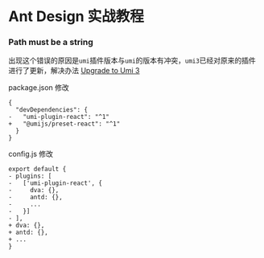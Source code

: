 # Ant Design 实战教程


### Path must be a string

出现这个错误的原因是`umi`插件版本与`umi`的版本有冲突，`umi3`已经对原来的插件进行了更新，解决办法 [Upgrade to Umi 3](https://umijs.org/docs/upgrade-to-umi-3#%E5%8D%87%E7%BA%A7-umi-plugin-react-%E4%B8%BA-umijspreset-react)

package.json 修改
```
{
  "devDependencies": {
-   "umi-plugin-react": "^1"
+   "@umijs/preset-react": "^1"
  }
}

```

config.js 修改

```
export default {
- plugins: [
-   ['umi-plugin-react', {
-     dva: {},
-     antd: {},
-     ...
-   }]
- ],
+ dva: {},
+ antd: {},
+ ...
}
```